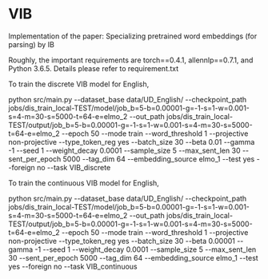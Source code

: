 # VIB
Implementation of the paper: Specializing pretrained word embeddings (for parsing) by IB


Roughly, the important requirements are torch==0.4.1, allennlp==0.7.1, and Python 3.6.5. Details please refer to requirement.txt

To train the discrete VIB model for English, 

python src/main.py --dataset_base data/UD_English/ --checkpoint_path jobs/dis_train_local-TEST/model/job_b=5-b=0.00001-g=-1-s=1-w=0.001-s=4-m=30-s=5000-t=64-e=elmo_2 --out_path jobs/dis_train_local-TEST/output/job_b=5-b=0.00001-g=-1-s=1-w=0.001-s=4-m=30-s=5000-t=64-e=elmo_2 --epoch 50 --mode train --word_threshold 1 --projective non-projective --type_token_reg yes --batch_size 30 --beta 0.01 --gamma -1 --seed 1 --weight_decay 0.0001 --sample_size 5 --max_sent_len 30 --sent_per_epoch 5000 --tag_dim 64 --embedding_source elmo_1 --test yes  --foreign no --task VIB_discrete

To train the continuous VIB model for English, 

python src/main.py --dataset_base data/UD_English/ --checkpoint_path jobs/dis_train_local-TEST/model/job_b=5-b=0.00001-g=-1-s=1-w=0.001-s=4-m=30-s=5000-t=64-e=elmo_2 --out_path jobs/dis_train_local-TEST/output/job_b=5-b=0.00001-g=-1-s=1-w=0.001-s=4-m=30-s=5000-t=64-e=elmo_2 --epoch 50 --mode train --word_threshold 1 --projective non-projective --type_token_reg yes --batch_size 30 --beta 0.00001 --gamma -1 --seed 1 --weight_decay 0.0001 --sample_size 5 --max_sent_len 30 --sent_per_epoch 5000 --tag_dim 64 --embedding_source elmo_1 --test yes  --foreign no --task VIB_continuous
